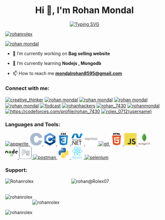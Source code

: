 <h1 align="center">Hi 👋, I'm Rohan Mondal</h1>

<p align="center">
  <a href="https://git.io/typing-svg">
    <img src="https://readme-typing-svg.herokuapp.com?font=Fira+Code&weight=500&size=24&pause=1000&color=36BCF7&center=true&vCenter=true&width=500&lines=Full+Stack+Developer;MERN+Stack+Enthusiast;Problem+Solver;Open+Source+Contributor" alt="Typing SVG" />
  </a>
</p>


<p align="left"> <a href="https://github.com/Rohanrolex"><img src="https://github.com/Rohanrolex" alt="rohanrolex" /></a> </p>

<p align="left"> <a href="https://twitter.com/rohan mondal" target="blank"><img src="https://img.shields.io/twitter/follow/rohan mondal?logo=twitter&style=for-the-badge" alt="rohan mondal" /></a> </p>

- 🔭 I’m currently working on **Bag selling website**

- 🌱 I’m currently learning **Nodejs , Mongodb**

- 📫 How to reach me **mondalrohan8595@gmail.com**

<h3 align="left">Connect with me:</h3>
<p align="left">
<a href="https://codepen.io/creative_thinker" target="blank"><img align="center" src="https://raw.githubusercontent.com/rahuldkjain/github-profile-readme-generator/master/src/images/icons/Social/codepen.svg" alt="creative_thinker" height="30" width="40" /></a>
<a href="https://twitter.com/rohan mondal" target="blank"><img align="center" src="https://raw.githubusercontent.com/rahuldkjain/github-profile-readme-generator/master/src/images/icons/Social/twitter.svg" alt="rohan mondal" height="30" width="40" /></a>
<a href="https://www.linkedin.com/in/rohan-mondal-062aaa28a/" target="blank"><img align="center" src="https://raw.githubusercontent.com/rahuldkjain/github-profile-readme-generator/master/src/images/icons/Social/linked-in-alt.svg" alt="rohan mondal" height="30" width="40" /></a>
<a href="https://fb.com/rohan mondal" target="blank"><img align="center" src="https://raw.githubusercontent.com/rahuldkjain/github-profile-readme-generator/master/src/images/icons/Social/facebook.svg" alt="rohan mondal" height="30" width="40" /></a>
<a href="https://instagram.com/rohan mondal" target="blank"><img align="center" src="https://raw.githubusercontent.com/rahuldkjain/github-profile-readme-generator/master/src/images/icons/Social/instagram.svg" alt="rohan mondal" height="30" width="40" /></a>
<a href="https://www.youtube.com/c/fodcast" target="blank"><img align="center" src="https://raw.githubusercontent.com/rahuldkjain/github-profile-readme-generator/master/src/images/icons/Social/youtube.svg" alt="fodcast" height="30" width="40" /></a>
<a href="https://www.codechef.com/users/rohanhackers" target="blank"><img align="center" src="https://cdn.jsdelivr.net/npm/simple-icons@3.1.0/icons/codechef.svg" alt="rohanhackers" height="30" width="40" /></a>
<a href="https://codeforces.com/profile/rohan_7430" target="blank"><img align="center" src="https://raw.githubusercontent.com/rahuldkjain/github-profile-readme-generator/master/src/images/icons/Social/codeforces.svg" alt="rohan_7430" height="30" width="40" /></a>
<a href="https://leetcode.com/u/Rohan07_6473/" target="blank"><img align="center" src="https://raw.githubusercontent.com/rahuldkjain/github-profile-readme-generator/master/src/images/icons/Social/leet-code.svg" alt="rohanmondal" height="30" width="40" /></a>
<a href="https://auth.geeksforgeeks.org/user/https://codeforces.com/profile/rohan_7430" target="blank"><img align="center" src="https://raw.githubusercontent.com/rahuldkjain/github-profile-readme-generator/master/src/images/icons/Social/geeks-for-geeks.svg" alt="https://codeforces.com/profile/rohan_7430" height="30" width="40" /></a>
<a href="https://discord.gg/rolex_0712(username)" target="blank"><img align="center" src="https://raw.githubusercontent.com/rahuldkjain/github-profile-readme-generator/master/src/images/icons/Social/discord.svg" alt="rolex_0712(username)" height="30" width="40" /></a>
</p>

<h3 align="left">Languages and Tools:</h3>
<p align="left"> <a href="https://appwrite.io" target="_blank" rel="noreferrer"> <img src="https://www.vectorlogo.zone/logos/appwriteio/appwriteio-icon.svg" alt="appwrite" width="40" height="40"/> </a> <a href="https://www.cprogramming.com/" target="_blank" rel="noreferrer"> <img src="https://raw.githubusercontent.com/devicons/devicon/master/icons/c/c-original.svg" alt="c" width="40" height="40"/> </a> <a href="https://www.w3schools.com/cpp/" target="_blank" rel="noreferrer"> <img src="https://raw.githubusercontent.com/devicons/devicon/master/icons/cplusplus/cplusplus-original.svg" alt="cplusplus" width="40" height="40"/> </a> <a href="https://www.w3schools.com/css/" target="_blank" rel="noreferrer"> <img src="https://raw.githubusercontent.com/devicons/devicon/master/icons/css3/css3-original-wordmark.svg" alt="css3" width="40" height="40"/> </a> <a href="https://dotnet.microsoft.com/" target="_blank" rel="noreferrer"> <img src="https://raw.githubusercontent.com/devicons/devicon/master/icons/dot-net/dot-net-original-wordmark.svg" alt="dotnet" width="40" height="40"/> </a> <a href="https://expressjs.com" target="_blank" rel="noreferrer"> <img src="https://raw.githubusercontent.com/devicons/devicon/master/icons/express/express-original-wordmark.svg" alt="express" width="40" height="40"/> </a> <a href="https://git-scm.com/" target="_blank" rel="noreferrer"> <img src="https://www.vectorlogo.zone/logos/git-scm/git-scm-icon.svg" alt="git" width="40" height="40"/> </a> <a href="https://www.w3.org/html/" target="_blank" rel="noreferrer"> <img src="https://raw.githubusercontent.com/devicons/devicon/master/icons/html5/html5-original-wordmark.svg" alt="html5" width="40" height="40"/> </a> <a href="https://developer.mozilla.org/en-US/docs/Web/JavaScript" target="_blank" rel="noreferrer"> <img src="https://raw.githubusercontent.com/devicons/devicon/master/icons/javascript/javascript-original.svg" alt="javascript" width="40" height="40"/> </a> <a href="https://www.mongodb.com/" target="_blank" rel="noreferrer"> <img src="https://raw.githubusercontent.com/devicons/devicon/master/icons/mongodb/mongodb-original-wordmark.svg" alt="mongodb" width="40" height="40"/> </a> <a href="https://nodejs.org" target="_blank" rel="noreferrer"> <img src="https://raw.githubusercontent.com/devicons/devicon/master/icons/nodejs/nodejs-original-wordmark.svg" alt="nodejs" width="40" height="40"/> </a> <a href="https://www.photoshop.com/en" target="_blank" rel="noreferrer"> <img src="https://raw.githubusercontent.com/devicons/devicon/master/icons/photoshop/photoshop-line.svg" alt="photoshop" width="40" height="40"/> </a> <a href="https://postman.com" target="_blank" rel="noreferrer"> <img src="https://www.vectorlogo.zone/logos/getpostman/getpostman-icon.svg" alt="postman" width="40" height="40"/> </a> <a href="https://www.python.org" target="_blank" rel="noreferrer"> <img src="https://raw.githubusercontent.com/devicons/devicon/master/icons/python/python-original.svg" alt="python" width="40" height="40"/> </a> <a href="https://reactjs.org/" target="_blank" rel="noreferrer"> <img src="https://raw.githubusercontent.com/devicons/devicon/master/icons/react/react-original-wordmark.svg" alt="react" width="40" height="40"/> </a> <a href="https://www.selenium.dev" target="_blank" rel="noreferrer"> <img src="https://raw.githubusercontent.com/detain/svg-logos/780f25886640cef088af994181646db2f6b1a3f8/svg/selenium-logo.svg" alt="selenium" width="40" height="40"/> </a> </p>

<h3 align="left">Support:</h3>
<p><a href="https://www.buymeacoffee.com/Rohanrolex"> <img align="left" src="https://cdn.buymeacoffee.com/buttons/v2/default-yellow.png" height="50" width="210" alt="Rohanrolex" /></a><a href="https://ko-fi.com/rohan@Rolex07"> <img align="left" src="https://cdn.ko-fi.com/cdn/kofi3.png?v=3" height="50" width="210" alt="rohan@Rolex07" /></a></p><br><br>

<p><img align="left" src="https://github-readme-stats.vercel.app/api/top-langs?username=rohanrolex&show_icons=true&locale=en&layout=compact" alt="rohanrolex" /></p>

<p>&nbsp;<img align="center" src="https://github-readme-stats.vercel.app/api?username=rohanrolex&show_icons=true&locale=en" alt="rohanrolex" /></p>

<p><img align="center" src="https://github-readme-streak-stats.herokuapp.com/?user=rohanrolex&" alt="rohanrolex" /></p>
